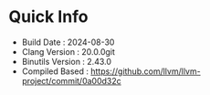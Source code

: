 # Quick Info
* Build Date : 2024-08-30
* Clang Version : 20.0.0git
* Binutils Version : 2.43.0
* Compiled Based : https://github.com/llvm/llvm-project/commit/0a00d32c
